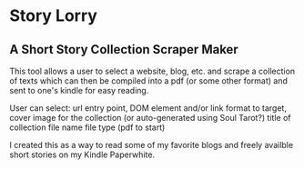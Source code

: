 # Story Lorry
## A Short Story Collection Scraper Maker

This tool allows a user to select a website, blog, etc. and scrape a collection of texts which can then be compiled into a pdf (or some other format) and sent to one's kindle for easy reading.

User can select:
url entry point,
DOM element and/or link format to target,
cover image for the collection (or auto-generated using Soul Tarot?)
title of collection
file name
file type (pdf to start)

I created this as a way to read some of my favorite blogs and freely availble short stories on my Kindle Paperwhite.
